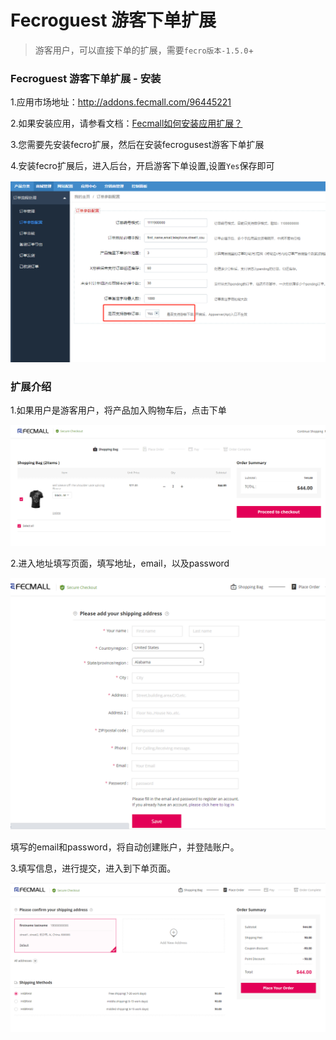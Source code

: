 Fecroguest 游客下单扩展
=============

> 游客用户，可以直接下单的扩展，需要`fecro版本-1.5.0`+


### Fecroguest 游客下单扩展 - 安装

1.应用市场地址：http://addons.fecmall.com/96445221

2.如果安装应用，请参看文档：[Fecmall如何安装应用扩展？](https://www.fecmall.com/doc/fecshop-guide/addons/cn-2.0/guide-fecmall-addons-install.html)

3.您需要先安装fecro扩展，然后在安装fecrogusest游客下单扩展

4.安装fecro扩展后，进入后台，开启游客下单设置,设置`Yes`保存即可


![](images/a_1.png)

### 扩展介绍

1.如果用户是游客用户，将产品加入购物车后，点击下单


![](images/a_2.png)


2.进入地址填写页面，填写地址，email，以及password

![](images/a_3.png)

填写的email和password，将自动创建账户，并登陆账户。


3.填写信息，进行提交，进入到下单页面。


![](images/a_4.png)











